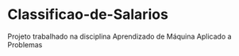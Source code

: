 # Classificao-de-Salarios
Projeto trabalhado na disciplina Aprendizado de Máquina Aplicado a Problemas
